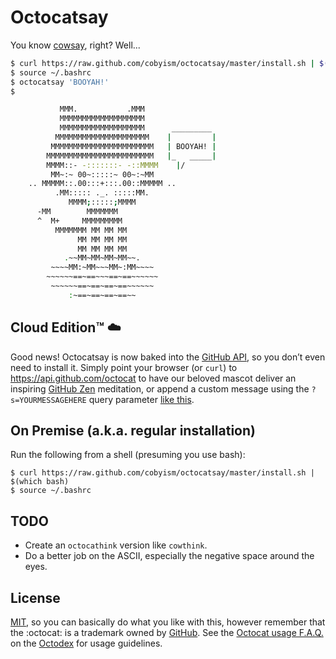 Octocatsay
==========

You know [cowsay](http://en.wikipedia.org/wiki/Cowsay), right? Well...

```sh
$ curl https://raw.github.com/cobyism/octocatsay/master/install.sh | $(which bash)
$ source ~/.bashrc
$ octocatsay 'BOOYAH!'
$

           MMM.           .MMM
           MMMMMMMMMMMMMMMMMMM
           MMMMMMMMMMMMMMMMMMM      _________
          MMMMMMMMMMMMMMMMMMMMM    |         |
         MMMMMMMMMMMMMMMMMMMMMMM   | BOOYAH! |
        MMMMMMMMMMMMMMMMMMMMMMMM   |_   _____|
        MMMM::- -:::::::- -::MMMM    |/
         MM~:~ 00~:::::~ 00~:~MM
    .. MMMMM::.00:::+:::.00::MMMMM ..
          .MM::::: ._. :::::MM.
             MMMM;:::::;MMMM
      -MM        MMMMMMM
      ^  M+     MMMMMMMMM
          MMMMMMM MM MM MM
               MM MM MM MM
               MM MM MM MM
            .~~MM~MM~MM~MM~~.
         ~~~~MM:~MM~~~MM~:MM~~~~
        ~~~~~~==~==~~~==~==~~~~~~
         ~~~~~~==~==~==~==~~~~~~
             :~==~==~==~==~~
```

## Cloud Edition™ :cloud:

Good news! Octocatsay is now baked into the [GitHub API](https://developer.github.com), so you don’t even need to install it. Simply point your browser (or `curl`) to <https://api.github.com/octocat> to have our beloved mascot deliver an inspiring [GitHub Zen](https://api.github.com/zen) meditation, or append a custom message using the `?s=YOURMESSAGEHERE` query parameter [like this](https://api.github.com/octocat?s=BOOM!). 

## On Premise (a.k.a. regular installation)

Run the following from a shell (presuming you use bash):

    $ curl https://raw.github.com/cobyism/octocatsay/master/install.sh | $(which bash)
    $ source ~/.bashrc
    
## TODO

- Create an `octocathink` version like `cowthink`.
- Do a better job on the ASCII, especially the negative space around the eyes.

## License

[MIT](./LICENSE), so you can basically do what you like with this, however remember that the :octocat: is a trademark
owned by [GitHub](https://github.com/). See the [Octocat usage
F.A.Q.](http://octodex.github.com/faq.html) on the [Octodex](http://octodex.github.com) for usage guidelines.

